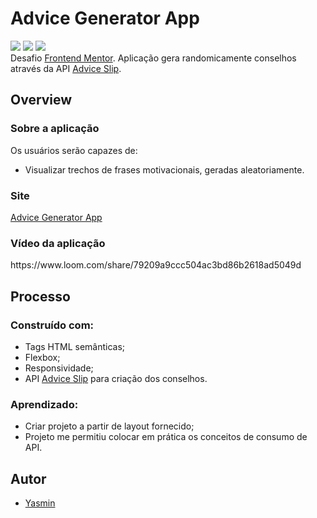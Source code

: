 # Advice Generator App
 <div>
 <img src="https://img.shields.io/badge/HTML-239120?style=for-the-badge&logo=html5&logoColor=white" target="_blank">
 <img src="https://img.shields.io/badge/CSS-239120?&style=for-the-badge&logo=css3&logoColor=white" target="_blank">
 <img src="https://img.shields.io/badge/JavaScript-F7DF1E?style=for-the-badge&logo=javascript&logoColor=black" target="_blank">
 </div>
 Desafio <a href="https://www.frontendmentor.io/challenges/advice-generator-app-QdUG-13db" target="_blank">Frontend Mentor</a>. Aplicação gera randomicamente conselhos através da API <a href="https://api.adviceslip.com/#top" target="_blank">Advice Slip</a>.
 <h2> Overview </h2>
 <h3>Sobre a aplicação</h3>
 <p>Os usuários serão capazes de:</p>
 <ul>
 <li>Visualizar trechos de frases motivacionais, geradas aleatoriamente.</li>
 </ul>
 <h3>Site</h3>
 <a href="https://yasmingonc.github.io/advice-generator-app-frontendmentor/" target="_blank">Advice Generator App</a>
 <h3>Vídeo da aplicação</h3>
 https://www.loom.com/share/79209a9ccc504ac3bd86b2618ad5049d
 
 <h2> Processo </h2>
 <h3>Construído com:</h3>
 <ul>
 <li>Tags HTML semânticas;</li>
 <li>Flexbox;</li>
 <li>Responsividade;</li>
 <li>API <a href="https://api.adviceslip.com/#top" target="_blank">Advice Slip</a> para criação dos conselhos.</li>
 </ul>
 <h3>Aprendizado:</h3>
 <ul>
 <li>Criar projeto a partir de layout fornecido;</li>
 <li>Projeto me permitiu colocar em prática os conceitos de consumo de API.</li>
 </ul>
 <h2> Autor </h2>
 <ul>
 <li><a href="https://www.linkedin.com/in/yasmin-goncalves/" target="_blank">Yasmin</a></li>
 </ul>

